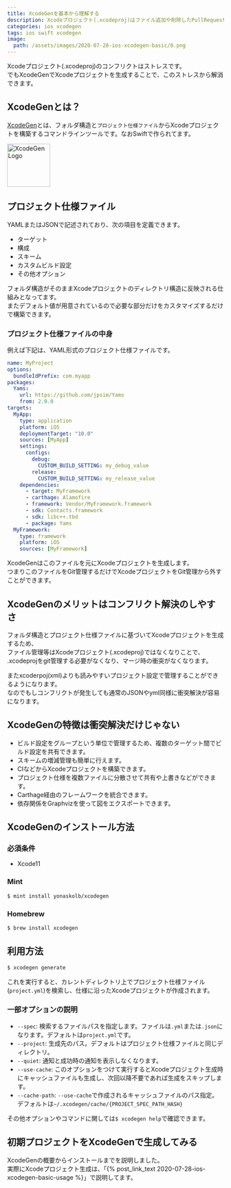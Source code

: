 ```yaml
---
title: XcodeGenを基本から理解する
description: Xcodeプロジェクト(.xcodeproj)はファイル追加や削除したPullRequestでコンフリクト発生すると解消にストレスが溜まる。これをXcodeGenを使ってXcodeプロジェクトを作成することでGit管理せず解決することができる。
categories: ios xcodegen
tags: ios swift xcodegen
image:
  path: /assets/images/2020-07-28-ios-xcodegen-basic/0.png
---
```

Xcodeプロジェクト(.xcodeproj)のコンフリクトはストレスです。  
でもXcodeGenでXcodeプロジェクトを生成することで、このストレスから解消できます。

## XcodeGenとは？
[XcodeGen](https://github.com/yonaskolb/XcodeGen)とは、フォルダ構造と`プロジェクト仕様ファイル`からXcodeプロジェクトを構築するコマンドラインツールです。なおSwiftで作られてます。

<img src="https://github.com/yonaskolb/XcodeGen/raw/master/Assets/Logo_animated.gif" width="100px" alt="XcodeGen Logo">

## プロジェクト仕様ファイル
YAMLまたはJSONで記述されており、次の項目を定義できます。

- ターゲット
- 構成
- スキーム
- カスタムビルド設定
- その他オプション

フォルダ構造がそのままXcodeプロジェクトのディレクトリ構造に反映される仕組みとなってます。  
またデフォルト値が用意されているので必要な部分だけをカスタマイズするだけで構築できます。

### プロジェクト仕様ファイルの中身

例えば下記は、YAML形式のプロジェクト仕様ファイルです。

```yml
name: MyProject
options:
  bundleIdPrefix: com.myapp
packages:
  Yams:
    url: https://github.com/jpsim/Yams
    from: 2.0.0
targets:
  MyApp:
    type: application
    platform: iOS
    deploymentTarget: "10.0"
    sources: [MyApp]
    settings:
      configs:
        debug:
          CUSTOM_BUILD_SETTING: my_debug_value
        release:
          CUSTOM_BUILD_SETTING: my_release_value
    dependencies:
      - target: MyFramework
      - carthage: Alamofire
      - framework: Vendor/MyFramework.framework
      - sdk: Contacts.framework
      - sdk: libc++.tbd
      - package: Yams
  MyFramework:
    type: framework
    platform: iOS
    sources: [MyFramework]
```

XcodeGenはこのファイルを元にXcodeプロジェクトを生成します。  
つまりこのファイルをGit管理するだけでXcodeプロジェクトをGit管理から外すことができます。

## XcodeGenのメリットはコンフリクト解決のしやすさ

フォルダ構造とプロジェクト仕様ファイルに基づいてXcodeプロジェクトを生成するため、  
ファイル管理等はXcodeプロジェクト(.xcodeproj)ではなくなりことで、  
.xcodeprojをgit管理する必要がなくなり、マージ時の衝突がなくなります。

またxcoderpoj(xml)よりも読みやすいプロジェクト設定で管理することができるようになります。  
なのでもしコンフリクトが発生しても通常のJSONやyml同様に衝突解決が容易になります。

## XcodeGenの特徴は衝突解決だけじゃない

- ビルド設定をグループという単位で管理するため、複数のターゲット間でビルド設定を共有できます。
- スキームの増減管理も簡単に行えます。
- CIなどからXcodeプロジェクトを構築できます。
- プロジェクト仕様を複数ファイルに分散させて共有や上書きなどができます。
- Carthage経由のフレームワークを統合できます。
- 依存関係をGraphvizを使って図をエクスポートできます。


## XcodeGenのインストール方法

### 必須条件
- Xcode11

### Mint
```sh
$ mint install yonaskolb/xcodegen
```

### Homebrew
```sh
$ brew install xcodegen
```

## 利用方法

```sh
$ xcodegen generate
```

これを実行すると、カレントディレクトリ上でプロジェクト仕様ファイル(`project.yml`)を検索し、仕様に沿ったXcodeプロジェクトが作成されます。

### 一部オプションの説明

- `--spec`: 検索するファイルパスを指定します。ファイルは`.yml`または`.json`になります。デフォルトは`project.yml`です。
- `--project`: 生成先のパス。デフォルトはプロジェクト仕様ファイルと同じディレクトリ。
- `--quiet`: 通知と成功時の通知を表示しなくなります。
- `--use-cache`: このオプションをつけて実行するとXcodeプロジェクト生成時にキャッシュファイルも生成し、次回以降不要であれば生成をスキップします。
- `--cache-path`: `--use-cache`で作成されるキャッシュファイルのパス指定。デフォルトは`~/.xcodegen/cache/{PROJECT_SPEC_PATH_HASH}`

その他オプションやコマンドに関しては`$ xcodegen help`で確認できます。

## 初期プロジェクトをXcodeGenで生成してみる

XcodeGenの概要からインストールまでを説明しました。  
実際にXcodeプロジェクト生成は、「{% post_link_text 2020-07-28-ios-xcodegen-basic-usage %}」で説明してます。
